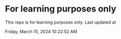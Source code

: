 # For learning purposes only
This repo is for learning purposes only.
Last updated at

Friday, March 15, 2024 10:22:52 AM

